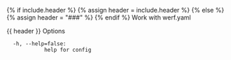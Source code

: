 {% if include.header %}
{% assign header = include.header %}
{% else %}
{% assign header = "###" %}
{% endif %}
Work with werf.yaml

{{ header }} Options

```shell
  -h, --help=false:
            help for config
```

